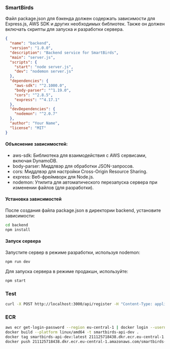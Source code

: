 ### SmartBirds
Файл package.json для бэкенда должен содержать зависимости для Express.js, AWS SDK и других необходимых библиотек. Также он должен включать скрипты для запуска и разработки сервера.


```json
{
  "name": "backend",
  "version": "1.0.0",
  "description": "Backend service for SmartBirds",
  "main": "server.js",
  "scripts": {
    "start": "node server.js",
    "dev": "nodemon server.js"
  },
  "dependencies": {
    "aws-sdk": "^2.1000.0",
    "body-parser": "^1.19.0",
    "cors": "^2.8.5",
    "express": "^4.17.1"
  },
  "devDependencies": {
    "nodemon": "^2.0.7"
  },
  "author": "Your Name",
  "license": "MIT"
}
```

#### Объяснение зависимостей:
* aws-sdk: Библиотека для взаимодействия с AWS сервисами, включая DynamoDB.
* body-parser: Миддлвэр для обработки JSON-запросов.
* cors: Миддлвэр для настройки Cross-Origin Resource Sharing.
* express: Веб-фреймворк для Node.js.
* nodemon: Утилита для автоматического перезапуска сервера при изменении файлов (для разработки).

#### Установка зависимостей

После создания файла package.json в директории backend, установите зависимости:

```bash
cd backend
npm install
```

#### Запуск сервера
Запустите сервер в режиме разработки, используя nodemon:

```bash
npm run dev
```

Для запуска сервера в режиме продакшн, используйте:

```bash
npm start
```

### Test
```bash
curl -X POST http://localhost:3000/api/register -H "Content-Type: application/json" -d '{"partnerId": "test", "name": "Test Partner", "description": "Test Description"}'
```

### ECR

```bash
aws ecr get-login-password --region eu-central-1 | docker login --username AWS --password-stdin 211125718438.dkr.ecr.eu-central-1.amazonaws.com
docker build --platform linux/amd64 -t smartbirds-api-dev .
docker tag smartbirds-api-dev:latest 211125718438.dkr.ecr.eu-central-1.amazonaws.com/smartbirds-api-dev:latest
docker push 211125718438.dkr.ecr.eu-central-1.amazonaws.com/smartbirds-api-dev:latest
```
